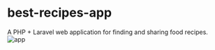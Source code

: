# best-recipes-app
A PHP + Laravel web application for finding and sharing food recipes.
![app](https://github.com/user-attachments/assets/b52123a8-91d5-4b98-8138-8ed7ff724a40)
